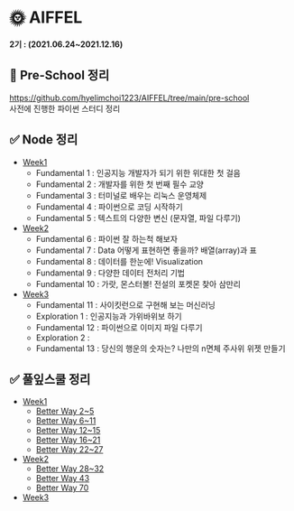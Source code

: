 # 🌞 AIFFEL
**2기 : (2021.06.24~2021.12.16)**
## 🎁 Pre-School 정리
https://github.com/hyelimchoi1223/AIFFEL/tree/main/pre-school    
사전에 진행한 파이썬 스터디 정리
## ✅ Node 정리
* [Week1](https://github.com/hyelimchoi1223/AIFFEL/tree/main/week1/node)
  * Fundamental 1 : 인공지능 개발자가 되기 위한 위대한 첫 걸음
  * Fundamental 2 : 개발자를 위한 첫 번째 필수 교양
  * Fundamental 3 : 터미널로 배우는 리눅스 운영체제
  * Fundamental 4 : 파이썬으로 코딩 시작하기
  * Fundamental 5 : 텍스트의 다양한 변신 (문자열, 파일 다루기)
* [Week2](https://github.com/hyelimchoi1223/AIFFEL/tree/main/week2/node)
  * Fundamental 6 : 파이썬 잘 하는척 해보자
  * Fundamental 7 : Data 어떻게 표현하면 좋을까? 배열(array)과 표
  * Fundamental 8 : 데이터를 한눈에! Visualization
  * Fundamental 9 : 다양한 데이터 전처리 기법
  * Fundamental 10 : 가랏, 몬스터볼! 전설의 포켓몬 찾아 삼만리
* [Week3](https://github.com/hyelimchoi1223/AIFFEL/tree/main/week3/node)
  * Fundamental 11 : 사이킷런으로 구현해 보는 머신러닝
  * Exploration 1  : 인공지능과 가위바위보 하기 
  * Fundamental 12 : 파이썬으로 이미지 파일 다루기
  * Exploration 2  :  
  * Fundamental 13 : 당신의 행운의 숫자는? 나만의 n면체 주사위 위젯 만들기

## ✅ 풀잎스쿨 정리
* [Week1](https://github.com/hyelimchoi1223/AIFFEL/tree/main/week1/[풀잎]코딩마스터)
  * [Better Way 2~5](https://github.com/hyelimchoi1223/AIFFEL/blob/main/week1/%5B%ED%92%80%EC%9E%8E%5D%EC%BD%94%EB%94%A9%EB%A7%88%EC%8A%A4%ED%84%B0/2021.06.28.md)
  * [Better Way 6~11](https://github.com/hyelimchoi1223/AIFFEL/blob/main/week1/%5B%ED%92%80%EC%9E%8E%5D%EC%BD%94%EB%94%A9%EB%A7%88%EC%8A%A4%ED%84%B0/2021.06.29.md)
  * [Better Way 12~15](https://github.com/hyelimchoi1223/AIFFEL/blob/main/week1/%5B%ED%92%80%EC%9E%8E%5D%EC%BD%94%EB%94%A9%EB%A7%88%EC%8A%A4%ED%84%B0/2021.06.30.md)
  * [Better Way 16~21](https://github.com/hyelimchoi1223/AIFFEL/blob/main/week1/%5B%ED%92%80%EC%9E%8E%5D%EC%BD%94%EB%94%A9%EB%A7%88%EC%8A%A4%ED%84%B0/2021.07.01.md)
  * [Better Way 22~27](https://github.com/hyelimchoi1223/AIFFEL/blob/main/week1/%5B%ED%92%80%EC%9E%8E%5D%EC%BD%94%EB%94%A9%EB%A7%88%EC%8A%A4%ED%84%B0/2021.07.02.md)  
* [Week2](https://github.com/hyelimchoi1223/AIFFEL/tree/main/week2/[풀잎]코딩마스터)
  * [Better Way 28~32](https://github.com/hyelimchoi1223/AIFFEL/blob/main/week2/%5B%ED%92%80%EC%9E%8E%5D%EC%BD%94%EB%94%A9%EB%A7%88%EC%8A%A4%ED%84%B0/2021.07.05.md)  
  * [Better Way 43](https://github.com/hyelimchoi1223/AIFFEL/blob/main/week2/%5B%ED%92%80%EC%9E%8E%5D%EC%BD%94%EB%94%A9%EB%A7%88%EC%8A%A4%ED%84%B0/2021.07.07.md)  
  * [Better Way 70](https://github.com/hyelimchoi1223/AIFFEL/blob/main/week2/%5B%ED%92%80%EC%9E%8E%5D%EC%BD%94%EB%94%A9%EB%A7%88%EC%8A%A4%ED%84%B0/2021.07.08.md)  
* [Week3](https://github.com/hyelimchoi1223/AIFFEL/tree/main/week3/)
